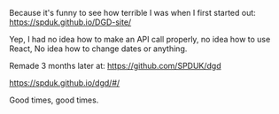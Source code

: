 Because it's funny to see how terrible I was when I first started out:
https://spduk.github.io/DGD-site/

Yep, I had no idea how to make an API call properly, no idea how to use React, No idea how to change dates or anything.

Remade 3 months later at:
https://github.com/SPDUK/dgd


https://spduk.github.io/dgd/#/


Good times, good times. 
